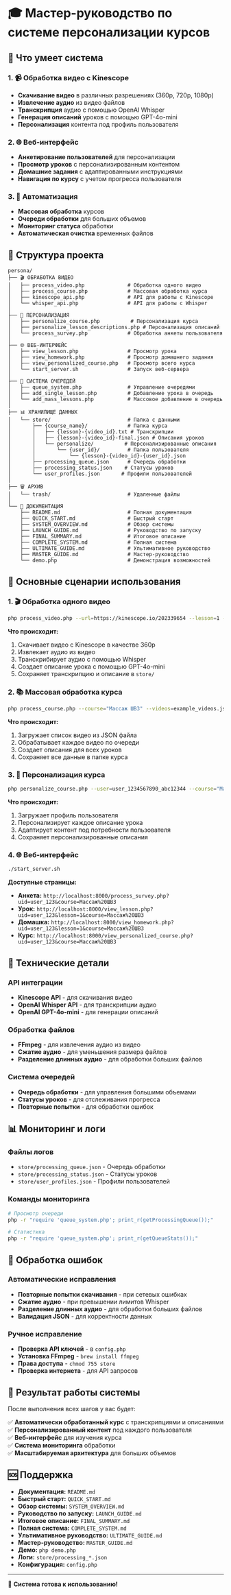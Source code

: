 # 🎓 Мастер-руководство по системе персонализации курсов

## 🚀 Что умеет система

### 1. 📹 Обработка видео с Kinescope
- **Скачивание видео** в различных разрешениях (360p, 720p, 1080p)
- **Извлечение аудио** из видео файлов
- **Транскрипция** аудио с помощью OpenAI Whisper
- **Генерация описаний** уроков с помощью GPT-4o-mini
- **Персонализация** контента под профиль пользователя

### 2. 🌐 Веб-интерфейс
- **Анкетирование пользователей** для персонализации
- **Просмотр уроков** с персонализированным контентом
- **Домашние задания** с адаптированными инструкциями
- **Навигация по курсу** с учетом прогресса пользователя

### 3. 🔧 Автоматизация
- **Массовая обработка** курсов
- **Очереди обработки** для больших объемов
- **Мониторинг статуса** обработки
- **Автоматическая очистка** временных файлов

## 📁 Структура проекта

```
persona/
├── 🎬 ОБРАБОТКА ВИДЕО
│   ├── process_video.php              # Обработка одного видео
│   ├── process_course.php             # Массовая обработка курса
│   ├── kinescope_api.php              # API для работы с Kinescope
│   └── whisper_api.php                # API для работы с Whisper
│
├── 👤 ПЕРСОНАЛИЗАЦИЯ
│   ├── personalize_course.php          # Персонализация курса
│   ├── personalize_lesson_descriptions.php # Персонализация описаний
│   └── process_survey.php             # Обработка анкеты пользователя
│
├── 🌐 ВЕБ-ИНТЕРФЕЙС
│   ├── view_lesson.php                # Просмотр урока
│   ├── view_homework.php              # Просмотр домашнего задания
│   ├── view_personalized_course.php   # Просмотр всего курса
│   └── start_server.sh                # Запуск веб-сервера
│
├── 🔧 СИСТЕМА ОЧЕРЕДЕЙ
│   ├── queue_system.php               # Управление очередями
│   ├── add_single_lesson.php          # Добавление урока в очередь
│   └── add_mass_lessons.php           # Массовое добавление в очередь
│
├── 📊 ХРАНИЛИЩЕ ДАННЫХ
│   └── store/                         # Папка с данными
│       ├── {course_name}/             # Папка курса
│       │   ├── {lesson}-{video_id}.txt # Транскрипции
│       │   ├── {lesson}-{video_id}-final.json # Описания уроков
│       │   └── personalize/          # Персонализированные описания
│       │       └── {user_id}/         # Папка пользователя
│       │           └── {lesson}-{video_id}-{user_id}.json
│       ├── processing_queue.json      # Очередь обработки
│       ├── processing_status.json    # Статусы уроков
│       └── user_profiles.json       # Профили пользователей
│
├── 🗑️ АРХИВ
│   └── trash/                         # Удаленные файлы
│
└── 📖 ДОКУМЕНТАЦИЯ
    ├── README.md                      # Полная документация
    ├── QUICK_START.md                 # Быстрый старт
    ├── SYSTEM_OVERVIEW.md             # Обзор системы
    ├── LAUNCH_GUIDE.md                # Руководство по запуску
    ├── FINAL_SUMMARY.md               # Итоговое описание
    ├── COMPLETE_SYSTEM.md             # Полная система
    ├── ULTIMATE_GUIDE.md              # Ультимативное руководство
    ├── MASTER_GUIDE.md                # Мастер-руководство
    └── demo.php                       # Демонстрация возможностей
```

## 🎯 Основные сценарии использования

### 1. 🎬 Обработка одного видео
```bash
php process_video.php --url=https://kinescope.io/202339654 --lesson=1 --course="Массаж ШВЗ" --quality=360p
```

**Что происходит:**
1. Скачивает видео с Kinescope в качестве 360p
2. Извлекает аудио из видео
3. Транскрибирует аудио с помощью Whisper
4. Создает описание урока с помощью GPT-4o-mini
5. Сохраняет транскрипцию и описание в `store/`

### 2. 📚 Массовая обработка курса
```bash
php process_course.php --course="Массаж ШВЗ" --videos=example_videos.json --quality=360p
```

**Что происходит:**
1. Загружает список видео из JSON файла
2. Обрабатывает каждое видео по очереди
3. Создает описания для всех уроков
4. Сохраняет все данные в папке курса

### 3. 👤 Персонализация курса
```bash
php personalize_course.php --user=user_1234567890_abc12344 --course="Массаж ШВЗ"
```

**Что происходит:**
1. Загружает профиль пользователя
2. Персонализирует каждое описание урока
3. Адаптирует контент под потребности пользователя
4. Сохраняет персонализированные описания

### 4. 🌐 Веб-интерфейс
```bash
./start_server.sh
```

**Доступные страницы:**
- **Анкета:** `http://localhost:8000/process_survey.php?uid=user_123&course=Массаж%20ШВЗ`
- **Урок:** `http://localhost:8000/view_lesson.php?uid=user_123&lesson=1&course=Массаж%20ШВЗ`
- **Домашка:** `http://localhost:8000/view_homework.php?uid=user_123&lesson=1&course=Массаж%20ШВЗ`
- **Курс:** `http://localhost:8000/view_personalized_course.php?uid=user_123&course=Массаж%20ШВЗ`

## 🔧 Технические детали

### API интеграции
- **Kinescope API** - для скачивания видео
- **OpenAI Whisper API** - для транскрипции аудио
- **OpenAI GPT-4o-mini** - для генерации описаний

### Обработка файлов
- **FFmpeg** - для извлечения аудио из видео
- **Сжатие аудио** - для уменьшения размера файлов
- **Разделение длинных аудио** - для обработки больших файлов

### Система очередей
- **Очередь обработки** - для управления большими объемами
- **Статусы уроков** - для отслеживания прогресса
- **Повторные попытки** - для обработки ошибок

## 📊 Мониторинг и логи

### Файлы логов
- `store/processing_queue.json` - Очередь обработки
- `store/processing_status.json` - Статусы уроков
- `store/user_profiles.json` - Профили пользователей

### Команды мониторинга
```bash
# Просмотр очереди
php -r "require 'queue_system.php'; print_r(getProcessingQueue());"

# Статистика
php -r "require 'queue_system.php'; print_r(getQueueStats());"
```

## 🚨 Обработка ошибок

### Автоматические исправления
- **Повторные попытки скачивания** - при сетевых ошибках
- **Сжатие аудио** - при превышении лимитов Whisper
- **Разделение длинных аудио** - для обработки больших файлов
- **Валидация JSON** - для корректности данных

### Ручное исправление
- **Проверка API ключей** - в `config.php`
- **Установка FFmpeg** - `brew install ffmpeg`
- **Права доступа** - `chmod 755 store`
- **Проверка интернета** - для API запросов

## 🎉 Результат работы системы

После выполнения всех шагов у вас будет:

✅ **Автоматически обработанный курс** с транскрипциями и описаниями  
✅ **Персонализированный контент** под каждого пользователя  
✅ **Веб-интерфейс** для изучения курса  
✅ **Система мониторинга** обработки  
✅ **Масштабируемая архитектура** для больших объемов  

## 🆘 Поддержка

- **Документация:** `README.md`
- **Быстрый старт:** `QUICK_START.md`
- **Обзор системы:** `SYSTEM_OVERVIEW.md`
- **Руководство по запуску:** `LAUNCH_GUIDE.md`
- **Итоговое описание:** `FINAL_SUMMARY.md`
- **Полная система:** `COMPLETE_SYSTEM.md`
- **Ультимативное руководство:** `ULTIMATE_GUIDE.md`
- **Мастер-руководство:** `MASTER_GUIDE.md`
- **Демо:** `php demo.php`
- **Логи:** `store/processing_*.json`
- **Конфигурация:** `config.php`

---

🎉 **Система готова к использованию!**
















